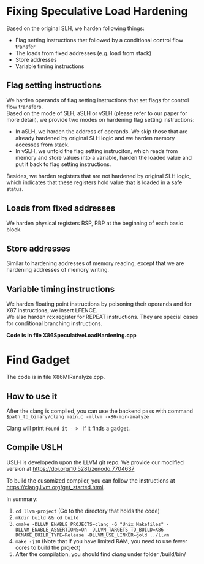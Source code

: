 # Fixing Speculative Load Hardening

Based on the original SLH, we harden following things:
* Flag setting instructions that followed by a conditional control flow transfer
* The loads from fixed addresses (e.g. load from stack)
* Store addresses
* Variable timing instructions


## Flag setting instructions
We harden operands of flag setting instructions that set flags for control flow transfers.  
Based on the mode of SLH, aSLH or vSLH (please refer to our paper for more detail), we provide two modes on hardening flag setting instructions:  
* In aSLH, we harden the address of operands. We skip those that are already hardened by original SLH logic and we harden memory accesses from stack.
* In vSLH, we unfold the flag setting instruciton, which reads from memory and store values into a variable, harden the loaded value and put it back to flag setting instructions.

Besides, we harden registers that are not hardened by original SLH logic, which indicates that these registers hold value that is loaded in a safe status.

## Loads from fixed addresses
We harden physical registers RSP, RBP at the beginning of each basic block.

## Store addresses
Similar to hardening addresses of memory reading, except that we are hardening addresses of memory writing.

## Variable timing instructions
We harden floating point instructions by poisoning their operands and for X87 instructions, we insert LFENCE.  
We also harden rcx register for REPEAT instructions. They are special cases for conditional branching instructions.


**Code is in file X86SpeculativeLoadHardening.cpp**


# Find Gadget
The code is in file X86MIRanalyze.cpp.

## How to use it
After the clang is compiled, you can use the backend pass with command  
`$path_to_binary/clang main.c -mllvm -x86-mir-analyze`

Clang will print ``Found it --> `` if it finds a gadget.


## Compile USLH

USLH is developedn upon the LLVM git repo. We provide our modified version at https://doi.org/10.5281/zenodo.7704637

To build the cusomized compiler, you can follow the instructions at https://clang.llvm.org/get_started.html.  

In summary:
1. `cd llvm-project` (Go to the directory that holds the code)
2. `mkdir build && cd build`
3. `cmake -DLLVM_ENABLE_PROJECTS=clang -G "Unix Makefiles" -DLLVM_ENABLE_ASSERTIONS=On -DLLVM_TARGETS_TO_BUILD=X86 -DCMAKE_BUILD_TYPE=Release -DLLVM_USE_LINKER=gold ../llvm`
4. `make -j10` (Note that if you have limited RAM, you need to use fewer cores to build the project)
5. After the compilation, you should find *clang* under folder /build/bin/
